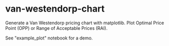 # van-westendorp-chart
Generate a Van Westendorp pricing chart with matplotlib. Plot Optimal Price Point (OPP) or Range of Acceptable Prices (RAI).

See "example_plot" notebook for a demo.